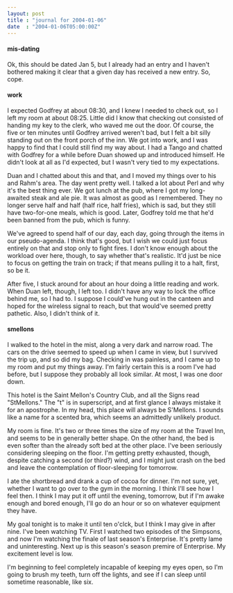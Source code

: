 ```yaml
---
layout: post
title : "journal for 2004-01-06"
date  : "2004-01-06T05:00:00Z"
---
```

<h4>mis-dating</h4>Ok, this should be dated Jan 5, but I already had an entry and I haven't bothered making it clear that a given day has received a new entry.  So, cope.<h4>work</h4>I expected Godfrey at about 08:30, and I knew I needed to check out, so I left my room at about 08:25.  Little did I know that checking out consisted of handing my key to the clerk, who waved me out the door.  Of course, the five or ten minutes until Godfrey arrived weren't bad, but I felt a bit silly standing out on the front porch of the inn.  We got into work, and I was happy to find that I could still find my way about.  I had a Tango and chatted with Godfrey for a while before Duan showed up and introduced himself.  He didn't look at all as I'd expected, but I wasn't very tied to my expectations.

Duan and I chatted about this and that, and I moved my things over to his and Rahm's area.  The day went pretty well.  I talked a lot about Perl and why it's the best thing ever.  We got lunch at the pub, where I got my long-awaited steak and ale pie.  It was almost as good as I remembered.  They no longer serve half and half (half rice, half fries), which is sad, but they still have two-for-one meals, which is good.  Later, Godfrey told me that he'd been banned from the pub, which is funny.

We've agreed to spend half of our day, each day, going through the items in our pseudo-agenda.  I think that's good, but I wish we could just focus entirely on that and stop only to fight fires.  I don't know enough about the workload over here, though, to say whether that's realistic.  It'd just be nice to focus on getting the train on track; if that means pulling it to a halt, first, so be it.

After five, I stuck around for about an hour doing a little reading and work. When Duan left, though, I left too.  I didn't have any way to lock the office behind me, so I had to.  I suppose I could've hung out in the canteen and hoped for the wireless signal to reach, but that would've seemed pretty pathetic. Also, I didn't think of it.<h4>smellons</h4>I walked to the hotel in the mist, along a very dark and narrow road.  The cars on the drive seemed to speed up when I came in view, but I survived the trip up, and so did my bag.  Checking in was painless, and I came up to my room and put my things away.  I'm fairly certain this is a room I've had before, but I suppose they probably all look similar.  At most, I was one door down.

This hotel is the Saint Mellon's Country Club, and all the Signs read "StMellons."  The "t" is in superscript, and at first glance I always mistake it for an apostrophe.  In my head, this place will always be S'Mellons.  I sounds like a name for a scented bra, which seems an admittedly unlikely product.

My room is fine.  It's two or three times the size of my room at the Travel Inn, and seems to be in generally better shape.  On the other hand, the bed is even softer than the already soft bed at the other place.  I've been seriously considering sleeping on the floor.  I'm getting pretty exhausted, though, despite catching a second (or third?) wind, and I might just crash on the bed and leave the contemplation of floor-sleeping for tomorrow.

I ate the shortbread and drank a cup of cocoa for dinner.  I'm not sure, yet, whether I want to go over to the gym in the morning.  I think I'll see how I feel then.  I think I may put it off until the evening, tomorrow, but if I'm awake enough and bored enough, I'll go do an hour or so on whatever equipment they have.

My goal tonight is to make it until ten o'clck, but I think I may give in after nine.  I've been watching TV.  First I watched two episodes of the Simpsons, and now I'm watching the finale of last season's Enterprise.  It's pretty lame and uninteresting.  Next up is this season's season premire of Enterprise.  My excitement level is low.

I'm beginning to feel completely incapable of keeping my eyes open, so I'm going to brush my teeth, turn off the lights, and see if I can sleep until sometime reasonable, like six.

